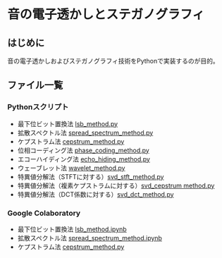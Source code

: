 # 音の電子透かしとステガノグラフィ

## はじめに
音の電子透かしおよびステガノグラフィ技術をPythonで実装するのが目的。

## ファイル一覧
### Pythonスクリプト
- 最下位ビット置換法 [lsb_method.py](https://github.com/tam17aki/speech_process_exercise/blob/master/AudioWatermark/lsb_method.py)
- 拡散スペクトル法 [spread_spectrum_method.py](https://github.com/tam17aki/speech_process_exercise/blob/master/AudioWatermark/spread_spectrum_method.py)
- ケプストラム法 [cepstrum_method.py](https://github.com/tam17aki/speech_process_exercise/blob/master/AudioWatermark/cepstrum_method.py)
- 位相コーディング法 [phase_coding_method.py](https://github.com/tam17aki/speech_process_exercise/blob/master/AudioWatermark/phase_coding_method.py)
- エコーハイディング法 [echo_hiding_method.py](https://github.com/tam17aki/speech_process_exercise/blob/master/AudioWatermark/echo_hiding_method.py)
- ウェーブレット法 [wavelet_method.py](https://github.com/tam17aki/speech_process_exercise/blob/master/AudioWatermark/wavelet_method.py)
- 特異値分解法（STFTに対する）[svd_stft_method.py](https://github.com/tam17aki/speech_process_exercise/blob/master/AudioWatermark/svd_stft_method.py)
- 特異値分解法（複素ケプストラムに対する）[svd_cepstrum method.py](https://github.com/tam17aki/speech_process_exercise/blob/master/AudioWatermark/svd_cepstrum_method.py)
- 特異値分解法（DCT係数に対する）[svd_dct_method.py](https://github.com/tam17aki/speech_process_exercise/blob/master/AudioWatermark/svd_dct_method.py)

### Google Colaboratory
- 最下位ビット置換法 [lsb_method.ipynb](https://colab.research.google.com/drive/1bz8GQZ-IOQ2S7hJELy2xfujzJiddgqeE?usp=sharing)
- 拡散スペクトル法 [spread_spectrum_method.ipynb](https://colab.research.google.com/drive/1yMvfnFOjs2BRsQGhvnypSPyGm4E7DNNq?usp=sharing)
- ケプストラム法 [cepstrum_method.py](https://colab.research.google.com/drive/1IGQXgBiskWaJjhlam8i7m5-ghthsane0?usp=sharing)
